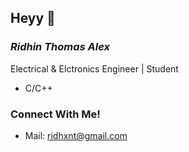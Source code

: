 ## Heyy 👋
### *Ridhin Thomas Alex*
Electrical & Elctronics Engineer | Student
* C/C++
### Connect With Me!
* Mail: ridhxnt@gmail.com 

<!--
**rid-hint/rid-hint** is a ✨ _special_ ✨ repository because its `README.md` (this file) appears on your GitHub profile.

Here are some ideas to get you started:

- 🔭 I’m currently working on ...
- 🌱 I’m currently learning ...
- 👯 I’m looking to collaborate on ...
- 🤔 I’m looking for help with ...
- 💬 Ask me about ...
- 📫 How to reach me: ...
- 😄 Pronouns: ...
- ⚡ Fun fact: ...
-->
